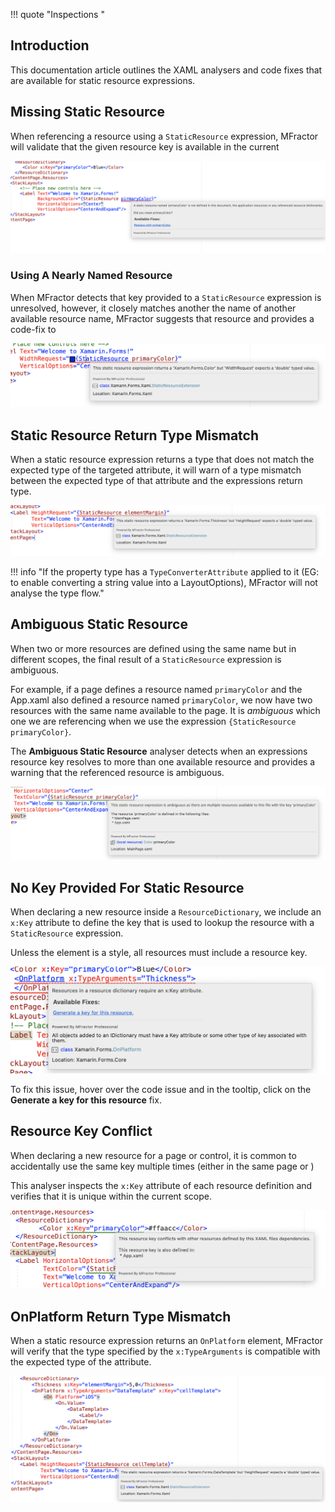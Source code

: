 !!! quote "Inspections "

## Introduction

This documentation article outlines the XAML analysers and code fixes that are available for static resource expressions.

## Missing Static Resource

When referencing a resource using a `StaticResource` expression, MFractor will validate that the given resource key is available in the current

![Example of the undefined static resource analyser](/img/xamarin-forms/undefined-static-resource.png)

### Using A Nearly Named Resource

When MFractor detects that key provided to a `StaticResource` expression is unresolved, however, it closely matches another the name of another available resource name, MFractor suggests that resource and provides a code-fix to

![Example of the nearly named static resource fix](/img/xamarin-forms/nearly-named-static-resource.png)

## Static Resource Return Type Mismatch

When a static resource expression returns a type that does not match the expected type of the targeted attribute, it will warn of a type mismatch between the expected type of that attribute and the expressions return type.

![Example of the static resource return type mismatch analyser](/img/xamarin-forms/static-resource-return-type-mismatch.png)

!!! info "If the property type has a `TypeConverterAttribute` applied to it (EG: to enable converting a string value into a LayoutOptions), MFractor will not analyse the type flow."

## Ambiguous Static Resource

When two or more resources are defined using the same name but in different scopes, the final result of a `StaticResource` expression is ambiguous.

For example, if a page defines a resource named `primaryColor` and the App.xaml also defined a resource named `primaryColor`, we now have two resources with the same name available to the page. It is *ambiguous* which one we are referencing when we use the expression `{StaticResource primaryColor}`.

The **Ambiguous Static Resource** analyser detects when an expressions resource key resolves to more than one available resource and provides a warning that the referenced resource is ambiguous.

![Example of the nearly ambiguous static resource analyser](/img/xamarin-forms/ambiguous-static-resource.png)

## No Key Provided For Static Resource

When declaring a new resource inside a `ResourceDictionary`, we include an `x:Key` attribute to define the key that is used to lookup the resource with a `StaticResource` expression.

Unless the element is a style, all resources must include a resource key.

![Example of the undefined static resource analyser](/img/xamarin-forms/missing-resource-key.png)

To fix this issue, hover over the code issue and in the tooltip, click on the **Generate a key for this resource** fix.

## Resource Key Conflict

When declaring a new resource for a page or control, it is common to accidentally use the same key multiple times (either in the same page or )

This analyser inspects the `x:Key` attribute of each resource definition and verifies that it is unique within the current scope.

![Example of the nearly ambiguous static resource analyser](/img/xamarin-forms/resource-key-conflict.png)

## OnPlatform Return Type Mismatch

When a static resource expression returns an `OnPlatform` element, MFractor will verify that the type specified by the `x:TypeArguments` is compatible with the expected type of the attribute.

![Example of the OnPlatform return type mismatch](/img/xamarin-forms/onplatform-return-type-mismatch.png)
